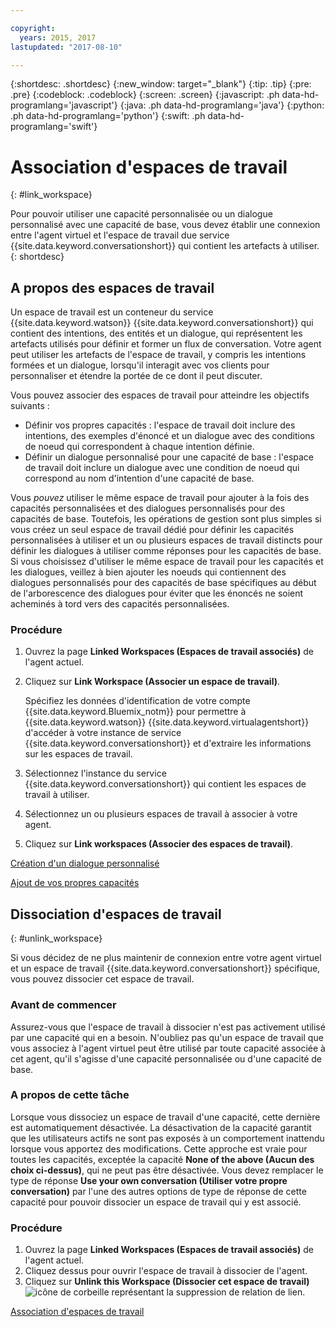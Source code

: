 ```yaml
---

copyright:
  years: 2015, 2017
lastupdated: "2017-08-10"

---
```


{:shortdesc: .shortdesc}
{:new_window: target="_blank"}
{:tip: .tip}
{:pre: .pre}
{:codeblock: .codeblock}
{:screen: .screen}
{:javascript: .ph data-hd-programlang='javascript'}
{:java: .ph data-hd-programlang='java'}
{:python: .ph data-hd-programlang='python'}
{:swift: .ph data-hd-programlang='swift'}

# Association d'espaces de travail 
{: #link_workspace}

Pour pouvoir utiliser une capacité personnalisée ou un dialogue personnalisé avec une capacité de base, vous devez établir une connexion entre l'agent virtuel et l'espace de travail due service {{site.data.keyword.conversationshort}} qui contient les artefacts à utiliser.
{: shortdesc}

## A propos des espaces de travail

Un espace de travail est un conteneur du service {{site.data.keyword.watson}} {{site.data.keyword.conversationshort}} qui contient des intentions, des entités et un dialogue, qui représentent les artefacts utilisés pour définir et former un flux de conversation. Votre agent peut utiliser les artefacts de l'espace de travail, y compris les intentions formées et un dialogue, lorsqu'il interagit avec vos clients pour personnaliser et étendre la portée de ce dont il peut discuter.

Vous pouvez associer des espaces de travail pour atteindre les objectifs suivants :

- Définir vos propres capacités : l'espace de travail doit inclure des intentions, des exemples d'énoncé et un dialogue avec des conditions de noeud qui correspondent à chaque intention définie.
- Définir un dialogue personnalisé pour une capacité de base : l'espace de travail doit inclure un dialogue avec une condition de noeud qui correspond au nom d'intention d'une capacité de base.

Vous *pouvez* utiliser le même espace de travail pour ajouter à la fois des capacités personnalisées et des dialogues personnalisés pour des capacités de base. Toutefois, les opérations de gestion sont plus simples si vous créez un seul espace de travail dédié pour définir les capacités personnalisées à utiliser et un ou plusieurs espaces de travail distincts pour définir les dialogues à utiliser comme réponses pour les capacités de base. Si vous choisissez d'utiliser le même espace de travail pour les capacités et les dialogues, veillez à bien ajouter les noeuds qui contiennent des dialogues personnalisés pour des capacités de base spécifiques au début de l'arborescence des dialogues pour éviter que les énoncés ne soient acheminés à tord vers des capacités personnalisées. 

### Procédure

1.  Ouvrez la page **Linked Workspaces (Espaces de travail associés)** de l'agent actuel.
1.  Cliquez sur **Link Workspace (Associer un espace de travail)**.

    Spécifiez les données d'identification de votre compte {{site.data.keyword.Bluemix_notm}} pour permettre à {{site.data.keyword.watson}} {{site.data.keyword.virtualagentshort}} d'accéder à votre instance de service {{site.data.keyword.conversationshort}} et d'extraire les informations sur les espaces de travail.

1.  Sélectionnez l'instance du service {{site.data.keyword.conversationshort}} qui contient les espaces de travail à utiliser.
1.  Sélectionnez un ou plusieurs espaces de travail à associer à votre agent.
1.  Cliquez sur **Link workspaces (Associer des espaces de travail)**.

[Création d'un dialogue personnalisé](add-custom-dialog.html)

[Ajout de vos propres capacités](add-custom-capabilities.html)

## Dissociation d'espaces de travail 
{: #unlink_workspace}

Si vous décidez de ne plus maintenir de connexion entre votre agent virtuel et un espace de travail {{site.data.keyword.conversationshort}} spécifique, vous pouvez dissocier cet espace de travail.

### Avant de commencer

Assurez-vous que l'espace de travail à dissocier n'est pas activement utilisé par une capacité qui en a besoin. N'oubliez pas qu'un espace de travail que vous associez à l'agent virtuel peut être utilisé par toute capacité associée à cet agent, qu'il s'agisse d'une capacité personnalisée ou d'une capacité de base.

### A propos de cette tâche

Lorsque vous dissociez un espace de travail d'une capacité, cette dernière est automatiquement désactivée. La désactivation de la capacité garantit que les utilisateurs actifs ne sont pas exposés à un comportement inattendu lorsque vous apportez des modifications. Cette approche est vraie pour toutes les capacités, exceptée la capacité **None of the above (Aucun des choix ci-dessus)**, qui ne peut pas être désactivée. Vous devez remplacer le type de réponse **Use your own conversation (Utiliser votre propre conversation)** par l'une des autres options de type de réponse de cette capacité pour pouvoir dissocier un espace de travail qui y est associé.

### Procédure

1.  Ouvrez la page **Linked Workspaces (Espaces de travail associés)** de l'agent actuel.
1.  Cliquez dessus pour ouvrir l'espace de travail à dissocier de l'agent.
1.  Cliquez sur **Unlink this Workspace (Dissocier cet espace de travail)** ![icône de corbeille représentant la suppression de relation de lien](images/trash.png).

[Association d'espaces de travail](link_workspace.html)
